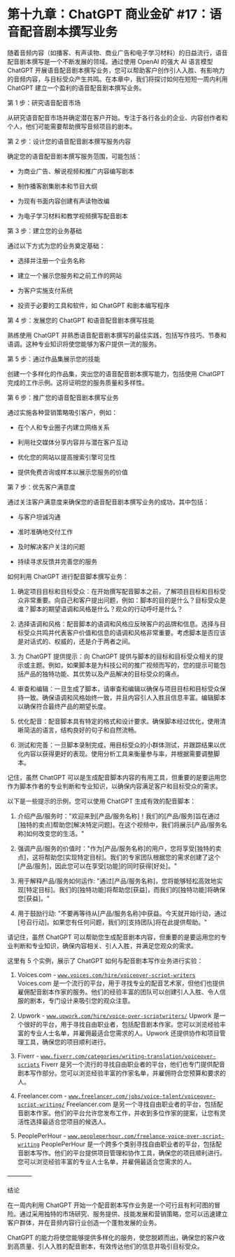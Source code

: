 



# 第十九章：ChatGPT 商业金矿 #17：语音配音剧本撰写业务



随着音频内容（如播客、有声读物、商业广告和电子学习材料）的日益流行，语音配音剧本撰写是一个不断发展的领域。通过使用 OpenAI 的强大 AI 语言模型 ChatGPT 开展语音配音剧本撰写业务，您可以帮助客户创作引人入胜、有影响力的音频内容，与目标受众产生共鸣。在本章中，我们将探讨如何在短短一周内利用 ChatGPT 建立一个盈利的语音配音剧本撰写业务。

第 1 步：研究语音配音市场

从研究语音配音市场并确定潜在客户开始。专注于各行各业的企业、内容创作者和个人，他们可能需要帮助撰写音频项目的剧本。

第 2 步：设计您的语音配音剧本撰写服务内容

确定您的语音配音剧本撰写服务范围，可能包括：

+   为商业广告、解说视频和推广内容编写剧本

+   制作播客剧集剧本和节目大纲

+   为现有书面内容创建有声读物改编

+   为电子学习材料和教学视频撰写配音剧本

第 3 步：建立您的业务基础

通过以下方式为您的业务奠定基础：

+   选择并注册一个业务名称

+   建立一个展示您服务和之前工作的网站

+   为客户实施支付系统

+   投资于必要的工具和软件，如 ChatGPT 和剧本编写程序

第 4 步：发展您的 ChatGPT 和语音配音剧本撰写技能

熟练使用 ChatGPT 并熟悉语音配音剧本撰写的最佳实践，包括写作技巧、节奏和语调。这种专业知识将使您能够为客户提供一流的服务。

第 5 步：通过作品集展示您的技能

创建一个多样化的作品集，突出您的语音配音剧本撰写能力，包括使用 ChatGPT 完成的工作示例。这将证明您的服务质量和多样性。

第 6 步：推广您的语音配音剧本撰写业务

通过实施各种营销策略吸引客户，例如：

+   在个人和专业圈子内建立网络关系

+   利用社交媒体分享内容并与潜在客户互动

+   优化您的网站以提高搜索引擎可见性

+   提供免费咨询或样本以展示您服务的价值

第 7 步：优先客户满意度

通过关注客户满意度来确保您的语音配音剧本撰写业务的成功，其中包括：

+   与客户坦诚沟通

+   准时准确地交付工作

+   及时解决客户关注的问题

+   持续寻求反馈并完善您的服务

如何利用 ChatGPT 进行配音脚本撰写业务：

1.  确定项目目标和目标受众：在开始撰写配音脚本之前，了解项目目标和目标受众非常重要。向自己和客户提出问题，例如：脚本的目的是什么？目标受众是谁？脚本的期望语调和风格是什么？观众的行动呼吁是什么？

1.  选择语调和风格：配音脚本的语调和风格应反映客户的品牌和信息。选择与目标受众共鸣并代表客户价值和信息的语调和风格非常重要。考虑脚本是否应该是对话式的、权威的，还是介于两者之间。

1.  为 ChatGPT 提供提示：向 ChatGPT 提供与脚本的目标和目标受众相关的提示或主题。例如，如果脚本是为科技公司的推广视频而写的，您的提示可能包括产品的独特功能、其优势以及产品解决的目标受众的痛点。

1.  审查和编辑：一旦生成了脚本，请审查和编辑以确保与项目目标和目标受众保持一致。确保语调和风格始终一致，并且内容引人入胜且信息丰富。编辑脚本以确保符合最终产品的期望长度。

1.  优化配音：配音脚本具有特定的格式和设计要求。确保脚本经过优化，使用清晰简洁的语言，结构良好的句子和自然流畅。

1.  测试和完善：一旦脚本录制完成，用目标受众的小群体测试，并跟踪结果以优化内容以获得更好的表现。使用分析工具来衡量参与率，并根据需要调整脚本。

记住，虽然 ChatGPT 可以是生成配音脚本内容的有用工具，但重要的是要运用您作为脚本作者的专业判断和专业知识，以确保内容满足客户和目标受众的需求。

以下是一些提示的示例，您可以使用 ChatGPT 生成有效的配音脚本：

1.  介绍产品/服务时："欢迎来到[产品/服务名称]！我们的[产品/服务]旨在通过[独特的卖点]帮助您[解决特定问题]。在这个视频中，我们将展示[产品/服务名称]如何改变您的生活。"

1.  强调产品/服务的价值时："作为[产品/服务名称]的用户，您将享受[独特的卖点]，这将帮助您[实现特定目标]。我们的专家团队根据您的需求创建了这个[产品/服务]，因此您可以在享受[功能]的同时获得[好处]。"

1.  用于解释产品/服务如何运作: "通过[产品/服务名称]，您将能够轻松高效地实现[特定目标]。我们的[独特功能]将帮助您[获益]，而我们的[独特功能]将确保您[获益]。"

1.  用于鼓励行动: "不要再等待从[产品/服务名称]中获益。今天就开始行动，通过[号召行动]。如果您有任何问题，我们的[支持团队]将在此提供帮助。"

请记住，虽然 ChatGPT 可以帮助您生成配音剧本内容，但重要的是要运用您的专业判断和专业知识，确保内容相关、引人入胜，并满足您观众的需求。

这里有 5 个实例，展示了 ChatGPT 如何与配音剧本写作业务进行实验：

1.  Voices.com - [`www.voices.com/hire/voiceover-script-writers`](https://www.voices.com/hire/voiceover-script-writers) Voices.com 是一个流行的平台，用于寻找专业的配音艺术家，但他们也提供雇佣配音剧本作家的服务。他们的经验丰富的团队可以创建引人入胜、令人信服的剧本，专门设计来吸引您的观众注意。

1.  Upwork - [`www.upwork.com/hire/voice-over-scriptwriters/`](https://www.upwork.com/hire/voice-over-scriptwriters/) Upwork 是一个很好的平台，用于寻找自由职业者，包括配音剧本作家。您可以浏览经验丰富的专业人士名单，并雇佣最适合您需求的人。Upwork 还提供协作和项目管理工具，确保您的项目顺利进行。

1.  Fiverr - [`www.fiverr.com/categories/writing-translation/voiceover-scripts`](https://www.fiverr.com/categories/writing-translation/voiceover-scripts) Fiverr 是另一个流行的寻找自由职业者的平台，他们也专门提供配音剧本写作部分。您可以浏览经验丰富的作家名单，并雇佣符合您预算和要求的人。

1.  Freelancer.com - [`www.freelancer.com/jobs/voice-talent/voiceover-script-writing/`](https://www.freelancer.com/jobs/voice-talent/voiceover-script-writing/) Freelancer.com 是另一个寻找自由职业者的平台，包括配音剧本作家。他们的平台允许您发布工作，并收到多位作家的提案，让您有灵活性选择最适合您项目的候选人。

1.  PeoplePerHour - [`www.peopleperhour.com/freelance-voice-over-script-writing`](https://www.peopleperhour.com/freelance-voice-over-script-writing) PeoplePerHour 是一个跨多个类别寻找自由职业者的平台，包括配音剧本写作。他们的平台提供项目管理和协作工具，确保您的项目顺利进行。您可以浏览经验丰富的专业人士名单，并雇佣最适合您需求的人。

––––––––



结论

在一周内利用 ChatGPT 开始一个配音剧本写作业务是一个可行且有利可图的冒险。通过采用独特的市场研究、服务提供、技能发展和营销策略，您可以迅速建立客户群体，并在音频内容行业创造一个蓬勃发展的业务。

ChatGPT 的能力将使您能够提供多样化的服务，使您脱颖而出，确保您的客户收到高质量、引人入胜的配音剧本，有效传达他们的信息并吸引目标受众。
